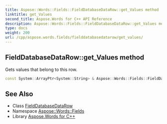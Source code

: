 ```yaml
---
title: Aspose::Words::Fields::FieldDatabaseDataRow::get_Values method
linktitle: get_Values
second_title: Aspose.Words for C++ API Reference
description: Aspose::Words::Fields::FieldDatabaseDataRow::get_Values method. Gets values that belong to this row in C++.
type: docs
weight: 200
url: /cpp/aspose.words.fields/fielddatabasedatarow/get_values/
---
```

## FieldDatabaseDataRow::get_Values method


Gets values that belong to this row.

```cpp
const System::ArrayPtr<System::String> & Aspose::Words::Fields::FieldDatabaseDataRow::get_Values() const
```

## See Also

* Class [FieldDatabaseDataRow](../)
* Namespace [Aspose::Words::Fields](../../)
* Library [Aspose.Words for C++](../../../)
